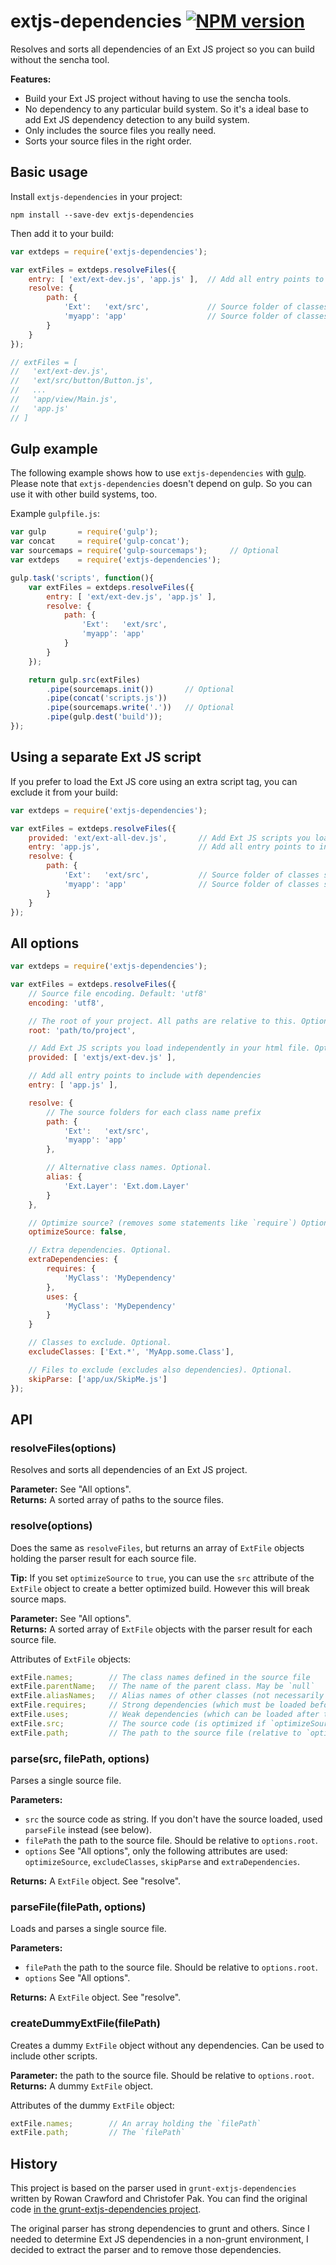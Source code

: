 extjs-dependencies [![NPM version][npm-image]][npm-url]
==================

Resolves and sorts all dependencies of an Ext JS project so you can build without the sencha tool.

**Features:**

  - Build your Ext JS project without having to use the sencha tools.
  - No dependency to any particular build system. So it's a ideal base to add Ext JS dependency
detection to any build system.
  - Only includes the source files you really need.
  - Sorts your source files in the right order.


Basic usage
-----------

Install `extjs-dependencies` in your project:

    npm install --save-dev extjs-dependencies

Then add it to your build:

~~~javascript
var extdeps = require('extjs-dependencies');

var extFiles = extdeps.resolveFiles({
    entry: [ 'ext/ext-dev.js', 'app.js' ],  // Add all entry points to include with dependencies
    resolve: {
        path: {
            'Ext':   'ext/src',             // Source folder of classes starting with `Ext.`
            'myapp': 'app'                  // Source folder of classes starting with `myapp.`
        }
    }
});

// extFiles = [
//   'ext/ext-dev.js',
//   'ext/src/button/Button.js',
//   ...
//   'app/view/Main.js',
//   'app.js'
// ]
~~~


Gulp example
------------

The following example shows how to use `extjs-dependencies` with [gulp](http://gulpjs.com/).
Please note that `extjs-dependencies` doesn't depend on gulp. So you can use it with other build systems, too.

Example `gulpfile.js`:

~~~javascript
var gulp       = require('gulp');
var concat     = require('gulp-concat');
var sourcemaps = require('gulp-sourcemaps');     // Optional
var extdeps    = require('extjs-dependencies');

gulp.task('scripts', function(){
    var extFiles = extdeps.resolveFiles({
        entry: [ 'ext/ext-dev.js', 'app.js' ],
        resolve: {
            path: {
                'Ext':   'ext/src',
                'myapp': 'app'
            }
        }
    });

    return gulp.src(extFiles)
        .pipe(sourcemaps.init())       // Optional
        .pipe(concat('scripts.js'))
        .pipe(sourcemaps.write('.'))   // Optional
        .pipe(gulp.dest('build'));
});
~~~


Using a separate Ext JS script
------------------------------

If you prefer to load the Ext JS core using an extra script tag, you can exclude it from your build:

~~~javascript
var extdeps = require('extjs-dependencies');

var extFiles = extdeps.resolveFiles({
    provided: 'ext/ext-all-dev.js',       // Add Ext JS scripts you load independently in your html file
    entry: 'app.js',                      // Add all entry points to include with dependencies
    resolve: {
        path: {
            'Ext':   'ext/src',           // Source folder of classes starting with `Ext.`
            'myapp': 'app'                // Source folder of classes starting with `myapp.`
        }
    }
});
~~~


All options
-----------

~~~javascript
var extdeps = require('extjs-dependencies');

var extFiles = extdeps.resolveFiles({
    // Source file encoding. Default: 'utf8'
    encoding: 'utf8',

    // The root of your project. All paths are relative to this. Optional, default: '.'
    root: 'path/to/project',

    // Add Ext JS scripts you load independently in your html file. Optional.
    provided: [ 'extjs/ext-dev.js' ],

    // Add all entry points to include with dependencies
    entry: [ 'app.js' ],

    resolve: {
        // The source folders for each class name prefix
        path: {
            'Ext':   'ext/src',
            'myapp': 'app'
        },

        // Alternative class names. Optional.
        alias: {
            'Ext.Layer': 'Ext.dom.Layer'
        }
    },

    // Optimize source? (removes some statements like `require`) Optional, default is false.
    optimizeSource: false,

    // Extra dependencies. Optional.
    extraDependencies: {
        requires: {
            'MyClass': 'MyDependency'
        },
        uses: {
            'MyClass': 'MyDependency'
        }
    }

    // Classes to exclude. Optional.
    excludeClasses: ['Ext.*', 'MyApp.some.Class'],

    // Files to exclude (excludes also dependencies). Optional.
    skipParse: ['app/ux/SkipMe.js']
});
~~~


API
---

### resolveFiles(options)

Resolves and sorts all dependencies of an Ext JS project.

**Parameter:** See "All options".  
**Returns:** A sorted array of paths to the source files.


### resolve(options)

Does the same as `resolveFiles`, but returns an array of `ExtFile` objects holding the parser result for each source file.

**Tip:** If you set `optimizeSource` to `true`, you can use the `src` attribute of the `ExtFile` object to create a better optimized build. However this will break source maps.

**Parameter:** See "All options".  
**Returns:** A sorted array of `ExtFile` objects with the parser result for each source file.

Attributes of `ExtFile` objects:

~~~javascript
extFile.names;        // The class names defined in the source file
extFile.parentName;   // The name of the parent class. May be `null`
extFile.aliasNames;   // Alias names of other classes (not necessarily defined in this source file)
extFile.requires;     // Strong dependencies (which must be loaded before this source file)
extFile.uses;         // Weak dependencies (which can be loaded after this source file)
extFile.src;          // The source code (is optimized if `optimizeSource` is `true`)
extFile.path;         // The path to the source file (relative to `options.root`)
~~~


### parse(src, filePath, options)

Parses a single source file.

**Parameters:**

  - `src` the source code as string. If you don't have the source loaded, used `parseFile` instead (see below).
  - `filePath` the path to the source file. Should be relative to `options.root`.
  - `options` See "All options", only the following attributes are used: `optimizeSource`, `excludeClasses`, `skipParse` and `extraDependencies`.
  
**Returns:** A `ExtFile` object. See "resolve".



### parseFile(filePath, options)

Loads and parses a single source file.

**Parameters:**

  - `filePath` the path to the source file. Should be relative to `options.root`.
  - `options` See "All options".
  
**Returns:** A `ExtFile` object. See "resolve".



### createDummyExtFile(filePath)

Creates a dummy `ExtFile` object without any dependencies. Can be used to include other scripts.

**Parameter:** the path to the source file. Should be relative to `options.root`.  
**Returns:** A dummy `ExtFile` object.

Attributes of the dummy `ExtFile` object:

~~~javascript
extFile.names;        // An array holding the `filePath`
extFile.path;         // The `filePath`
~~~



History
-------

This project is based on the parser used in `grunt-extjs-dependencies` written by Rowan Crawford and Christofer Pak.
You can find the original code [in the grunt-extjs-dependencies project](https://github.com/cpak/grunt-extjs-dependencies/blob/master/tasks/lib/parser.js).

The original parser has strong dependencies to grunt and others. Since I needed to determine Ext JS dependencies in a
non-grunt environment, I decided to extract the parser and to remove those dependencies.


[npm-url]: https://www.npmjs.com/package/extjs-dependencies
[npm-image]: https://img.shields.io/npm/v/extjs-dependencies.svg

